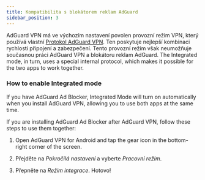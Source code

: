 ```yaml
---
title: Kompatibilita s blokátorem reklam AdGuard
sidebar_position: 3
---
```


AdGuard VPN má ve výchozím nastavení povolen provozní režim VPN, který používá vlastní [Protokol AdGuard VPN](/general/adguard-vpn-protocol). Ten poskytuje nejlepší kombinaci rychlosti připojení a zabezpečení. Tento provozní režim však neumožňuje současnou práci AdGuard VPN a blokátoru reklam AdGuard. The Integrated mode, in turn, uses a special internal protocol, which makes it possible for the two apps to work together.

### How to enable Integrated mode

If you have AdGuard Ad Blocker, Integrated Mode will turn on automatically when you install AdGuard VPN, allowing you to use both apps at the same time.

If you are installing AdGuard Ad Blocker after AdGuard VPN, follow these steps to use them together:

1. Open AdGuard VPN for Android and tap the gear icon in the bottom-right corner of the screen.

2. Přejděte na *Pokročilá nastavení* a vyberte *Pracovní režim*.

3. Přepněte na *Režim integrace*. Hotovo!
